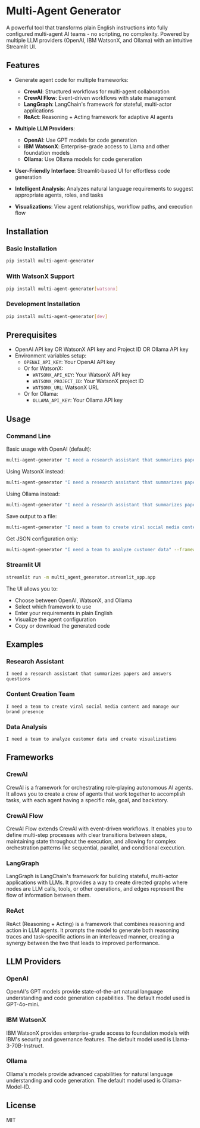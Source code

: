 # Multi-Agent Generator

A powerful tool that transforms plain English instructions into fully configured multi-agent AI teams - no scripting, no complexity. Powered by multiple LLM providers (OpenAI, IBM WatsonX, and Ollama) with an intuitive Streamlit UI.

## Features

- Generate agent code for multiple frameworks:
  - **CrewAI**: Structured workflows for multi-agent collaboration
  - **CrewAI Flow**: Event-driven workflows with state management
  - **LangGraph**: LangChain's framework for stateful, multi-actor applications
  - **ReAct**: Reasoning + Acting framework for adaptive AI agents

- **Multiple LLM Providers**:
  - **OpenAI**: Use GPT models for code generation
  - **IBM WatsonX**: Enterprise-grade access to Llama and other foundation models
  - **Ollama**: Use Ollama models for code generation

- **User-Friendly Interface**: Streamlit-based UI for effortless code generation
- **Intelligent Analysis**: Analyzes natural language requirements to suggest appropriate agents, roles, and tasks
- **Visualizations**: View agent relationships, workflow paths, and execution flow

## Installation

### Basic Installation
```bash
pip install multi-agent-generator
```

### With WatsonX Support
```bash
pip install multi-agent-generator[watsonx]
```

### Development Installation
```bash
pip install multi-agent-generator[dev]
```

## Prerequisites

- OpenAI API key OR WatsonX API key and Project ID OR Ollama API key
- Environment variables setup:
  - `OPENAI_API_KEY`: Your OpenAI API key
  - Or for WatsonX:
    - `WATSONX_API_KEY`: Your WatsonX API key
    - `WATSONX_PROJECT_ID`: Your WatsonX project ID
    - `WATSONX_URL`: WatsonX URL 
  - Or for Ollama:
    - `OLLAMA_API_KEY`: Your Ollama API key

## Usage

### Command Line

Basic usage with OpenAI (default):
```bash
multi-agent-generator "I need a research assistant that summarizes papers and answers questions" --framework crewai
```

Using WatsonX instead:
```bash
multi-agent-generator "I need a research assistant that summarizes papers and answers questions" --framework crewai --provider watsonx
```

Using Ollama instead:
```bash
multi-agent-generator "I need a research assistant that summarizes papers and answers questions" --framework crewai --provider ollama
```

Save output to a file:
```bash
multi-agent-generator "I need a team to create viral social media content" --framework langgraph --output social_team.py
```

Get JSON configuration only:
```bash
multi-agent-generator "I need a team to analyze customer data" --framework react --format json
```

### Streamlit UI

```bash
streamlit run -m multi_agent_generator.streamlit_app.app
```

The UI allows you to:
- Choose between OpenAI, WatsonX, and Ollama
- Select which framework to use
- Enter your requirements in plain English
- Visualize the agent configuration
- Copy or download the generated code

## Examples

### Research Assistant

```
I need a research assistant that summarizes papers and answers questions
```

### Content Creation Team

```
I need a team to create viral social media content and manage our brand presence
```

### Data Analysis

```
I need a team to analyze customer data and create visualizations
```

## Frameworks

### CrewAI

CrewAI is a framework for orchestrating role-playing autonomous AI agents. It allows you to create a crew of agents that work together to accomplish tasks, with each agent having a specific role, goal, and backstory.

### CrewAI Flow

CrewAI Flow extends CrewAI with event-driven workflows. It enables you to define multi-step processes with clear transitions between steps, maintaining state throughout the execution, and allowing for complex orchestration patterns like sequential, parallel, and conditional execution.

### LangGraph

LangGraph is LangChain's framework for building stateful, multi-actor applications with LLMs. It provides a way to create directed graphs where nodes are LLM calls, tools, or other operations, and edges represent the flow of information between them.

### ReAct

ReAct (Reasoning + Acting) is a framework that combines reasoning and action in LLM agents. It prompts the model to generate both reasoning traces and task-specific actions in an interleaved manner, creating a synergy between the two that leads to improved performance.

## LLM Providers

### OpenAI

OpenAI's GPT models provide state-of-the-art natural language understanding and code generation capabilities. The default model used is GPT-4o-mini.

### IBM WatsonX

IBM WatsonX provides enterprise-grade access to foundation models with IBM's security and governance features. The default model used is Llama-3-70B-Instruct.

### Ollama

Ollama's models provide advanced capabilities for natural language understanding and code generation. The default model used is Ollama-Model-ID.

## License

MIT
